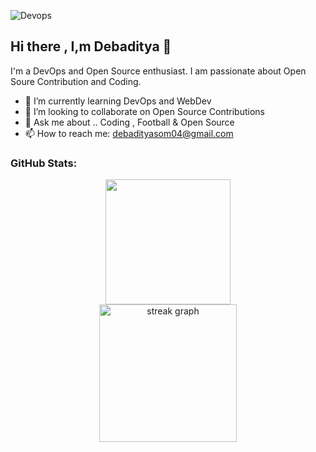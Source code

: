 ![Devops](https://github.com/Debaditya-Som/Debaditya-Som/assets/121785700/30219086-4351-4614-adca-7bb78ed19ed2)
## Hi there , I,m Debaditya 👋




 I'm a DevOps and Open Source enthusiast. I am passionate about Open Soure Contribution and Coding.


- 🌱 I’m currently learning DevOps and WebDev
- 👯 I’m looking to collaborate on Open Source Contributions
- 💬 Ask me about .. Coding , Football & Open Source 
- 📫 How to reach me: debadityasom04@gmail.com

 
 ### GitHub Stats:
 
<div align="center"> 
<img height=200  src="https://github-readme-stats.vercel.app/api?username=debaditya-som&show_icons=true&rank_icon=github&theme=highcontrast&card_width=320" />
</div>
<div align="center">
  <img src="https://streak-stats.demolab.com?user=debaditya-som&locale=en&mode=daily&theme=highcontrast&hide_border=false&border_radius=5&order=3" height="220" alt="streak graph"  />
</div>
